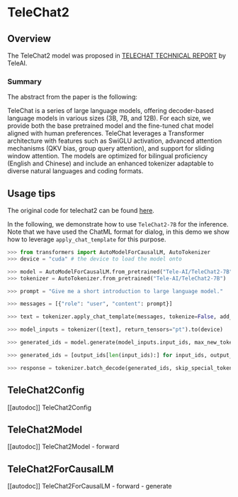 <!--Copyright 2024 The HuggingFace Team. All rights reserved.

Licensed under the Apache License, Version 2.0 (the "License"); you may not use this file except in compliance with
the License. You may obtain a copy of the License at

http://www.apache.org/licenses/LICENSE-2.0

Unless required by applicable law or agreed to in writing, software distributed under the License is distributed on
an "AS IS" BASIS, WITHOUT WARRANTIES OR CONDITIONS OF ANY KIND, either express or implied. See the License for the
specific language governing permissions and limitations under the License.

⚠️ Note that this file is in Markdown but contain specific syntax for our doc-builder (similar to MDX) that may not be
rendered properly in your Markdown viewer.

-->

# TeleChat2

## Overview

The TeleChat2 model was proposed in [TELECHAT TECHNICAL REPORT](https://arxiv.org/pdf/2401.03804) by TeleAI.

### Summary

The abstract from the paper is the following:

TeleChat is a series of large language models, offering decoder-based language models in various sizes (3B, 7B, and 12B). For each size, we provide both the base pretrained model and the fine-tuned chat model aligned with human preferences. TeleChat leverages a Transformer architecture with features such as SwiGLU activation, advanced attention mechanisms (QKV bias, group query attention), and support for sliding window attention. The models are optimized for bilingual proficiency (English and Chinese) and include an enhanced tokenizer adaptable to diverse natural languages and coding formats.

## Usage tips

The original code for telechat2 can be found [here](https://huggingface.co/Tele-AI/TeleChat2-7B).

In the following, we demonstrate how to use `TeleChat2-7B` for the inference. Note that we have used the ChatML format for dialog, in this demo we show how to leverage `apply_chat_template` for this purpose.

```python
>>> from transformers import AutoModelForCausalLM, AutoTokenizer
>>> device = "cuda" # the device to load the model onto

>>> model = AutoModelForCausalLM.from_pretrained("Tele-AI/TeleChat2-7B", device_map="auto")
>>> tokenizer = AutoTokenizer.from_pretrained("Tele-AI/TeleChat2-7B")

>>> prompt = "Give me a short introduction to large language model."

>>> messages = [{"role": "user", "content": prompt}]

>>> text = tokenizer.apply_chat_template(messages, tokenize=False, add_generation_prompt=True)

>>> model_inputs = tokenizer([text], return_tensors="pt").to(device)

>>> generated_ids = model.generate(model_inputs.input_ids, max_new_tokens=512, do_sample=True)

>>> generated_ids = [output_ids[len(input_ids):] for input_ids, output_ids in zip(model_inputs.input_ids, generated_ids)]

>>> response = tokenizer.batch_decode(generated_ids, skip_special_tokens=True)[0]
```

## TeleChat2Config

[[autodoc]] TeleChat2Config


## TeleChat2Model

[[autodoc]] TeleChat2Model
    - forward

## TeleChat2ForCausalLM

[[autodoc]] TeleChat2ForCausalLM
    - forward
    - generate
